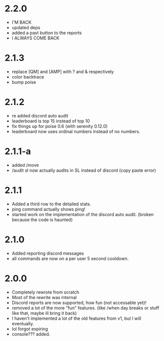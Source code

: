 # 2.2.0
* I'M BACK
* updated deps
* added a past button to the reports
* I ALWAYS COME BACK

# 2.1.3
* replace [QM] and [AMP] with ? and & respectively
* color backtrace
* bump poise

# 2.1.2
* re added discord auto audit
* leaderboard is top 15 instead of top 10
* fix things up for poise 0.6 (with serenity 0.12.0)
* leaderboard now uses ordinal numbers instead of no numbers.

# 2.1.1-a
* added /move
* /audit sl now actually audits in SL instead of discord (copy paste error)
# 2.1.1
* Added a third row to the detailed stats.
* ping command actually shows ping!
* started work on the implementation of the discord auto audit. (broken because the code is haunted)
# 2.1.0
* Added reporting discord messages
* all commands are now on a per user 5 second cooldown.


# 2.0.0
* Completely rewrote from scratch
* Most of the rewrite was internal
* Discord reports are now supported, how fun (not accessable yet)!
* removed a lot of the more "fun" features. (like /when day breaks or stuff like that, maybe ill bring it back)
* I haven't implemented a lot of the old features from v1, but I will eventually.
* lol forgot expiring
* console??? added.